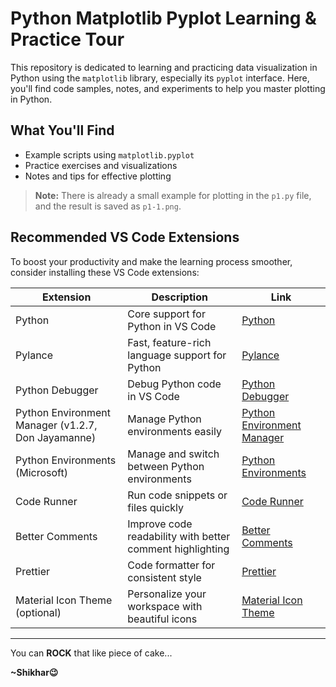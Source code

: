 # Python Matplotlib Pyplot Learning & Practice Tour

This repository is dedicated to learning and practicing data visualization in Python using the `matplotlib` library, especially its `pyplot` interface. Here, you'll find code samples, notes, and experiments to help you master plotting in Python.

## What You'll Find

- Example scripts using `matplotlib.pyplot`
- Practice exercises and visualizations
- Notes and tips for effective plotting

> **Note:** There is already a small example for plotting in the `p1.py` file, and the result is saved as `p1-1.png`.

## Recommended VS Code Extensions

To boost your productivity and make the learning process smoother, consider installing these VS Code extensions:

| Extension | Description | Link |
|-----------|-------------|------|
| Python | Core support for Python in VS Code | [Python](https://marketplace.visualstudio.com/items?itemName=ms-python.python) |
| Pylance | Fast, feature-rich language support for Python | [Pylance](https://marketplace.visualstudio.com/items?itemName=ms-python.vscode-pylance) |
| Python Debugger | Debug Python code in VS Code | [Python Debugger](https://marketplace.visualstudio.com/items?itemName=ms-python.debugpy) |
| Python Environment Manager (v1.2.7, Don Jayamanne) | Manage Python environments easily | [Python Environment Manager](https://marketplace.visualstudio.com/items?itemName=donjayamanne.python-environment-manager) |
| Python Environments (Microsoft) | Manage and switch between Python environments | [Python Environments](https://marketplace.visualstudio.com/items?itemName=ms-python.environments) |
| Code Runner | Run code snippets or files quickly | [Code Runner](https://marketplace.visualstudio.com/items?itemName=formulahendry.code-runner) |
| Better Comments | Improve code readability with better comment highlighting | [Better Comments](https://marketplace.visualstudio.com/items?itemName=aaron-bond.better-comments) |
| Prettier | Code formatter for consistent style | [Prettier](https://marketplace.visualstudio.com/items?itemName=esbenp.prettier-vscode) |
| Material Icon Theme (optional) | Personalize your workspace with beautiful icons | [Material Icon Theme](https://marketplace.visualstudio.com/items?itemName=PKief.material-icon-theme) |

---

You can **ROCK** that like piece of cake... 

**~Shikhar😉**

